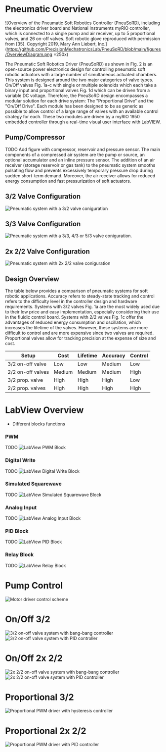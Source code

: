# Pneumatic Overview
![Overview of the Pneumatic Soft Robotics Controller (PneuSoRD), including the electronics driver board and National Instruments myRIO controller, which is connected to a single pump and air receiver, up to 5 proportional valves, and 26 on-off valves. Soft robotic glove reproduced with permission from [35]. Copyright 2019, Mary Ann Liebert, Inc.](https://github.com/PrecisionMechatronicsLab/PneuSoRD/blob/main/figures/OverviewDiagram.png =250x)

The Pneumatic Soft Robotics Driver (PneuSoRD) as shown in Fig. 2 is an open-source power electronics design for controlling pneumatic soft robotic actuators with a large number of simultaneous actuated chambers. This system is designed around the two major categories of valve types. On/Off valves Fig. 1a-c with single or multiple solenoids which each take a binary input and proportional valves Fig. 1d which can be driven from a variable DC voltage. Therefore, the PneuSoRD design encompasses a modular solution for each drive system: The "Proportional Drive" and the "On/Off Drive". Each module has been designed to be as generic as possible to allow control of a large range of valves with an available control strategy for each. These two modules are driven by a myRIO 1950 embedded controller through a real-time visual user interface with LabVIEW.

## Pump/Compressor
TODO Add figure with compressor, reservoir and pressure sensor.
The main components of a compressed air system are the pump or source, an optional accumulator and an inline pressure sensor. The addition of an air receiver (storage reservoir or gas tank) to the pneumatic system smooths pulsating flow and prevents excessively temporary pressure drop during sudden short-term demand. Moreover, the air receiver allows for reduced energy consumption and fast pressurization of soft actuators.

## 3/2 Valve Configuration
![Pneumatic system with a 3/2 valve coniguration](https://github.com/PrecisionMechatronicsLab/PneuSoRD/blob/main/figures/pneumaticdiagrams-32.png)

## 3/3 Valve Configuration
![Pneumatic system with a 3/3, 4/3 or 5/3 valve coniguration.](https://github.com/PrecisionMechatronicsLab/PneuSoRD/blob/main/figures/pneumaticdiagrams-33.png)

## 2x 2/2 Valve Configuration
![Pneumatic system with 2x 2/2 valve coniguration](https://github.com/PrecisionMechatronicsLab/PneuSoRD/blob/main/figures/pneumaticdiagrams-22.png)

## Design Overview
The table below provides a comparison of pneumatic systems for soft robotic applications. Accuracy refers to steady-state tracking and control refers to the difficulty level in the controller design and hardware requirements. Systems with 3/2 valves Fig. 1a are the most widely used due to their low price and easy implementation, especially considering their use in the fluidic control board. Systems with 2/2 valves Fig. 1c offer the advantages of reduced energy consumption and oscillation, which increases the lifetime of the valves. However, these systems are more difficult to control and are more expensive since two valves are required. Proportional valves allow for tracking precision at the expense of size and cost.

| Setup    | Cost   | Lifetime  | Accuracy | Control | 
| ------ | ------ | ------ | ------ | ------ |
| 3/2 on-off valve | Low | Low | Medium | Low |
| 2/2 on-off valves | Medium | Medium | Medium | High |
| 3/2 prop. valve | High | High | High | Low |
| 2/2 prop. valves | High | High | High | High |

# LabView Overview
-	Different blocks functions

### PWM
TODO
![LabView PWM Block](https://github.com/PrecisionMechatronicsLab/PneuSoRD/blob/main/figures/LabViewBlockExample-PWM.png)

### Digital Write
TODO
![LabView Digital Write Block](https://github.com/PrecisionMechatronicsLab/PneuSoRD/blob/main/figures/LabViewBlockExample-DigitalWrite.png)

### Simulated Squarewave
TODO
![LabView Simulated Squarewave Block](https://github.com/PrecisionMechatronicsLab/PneuSoRD/blob/main/figures/LabViewBlockExample-SimulatedSquarewave.png)

### Analog Input
TODO
![LabView Analog Input Block](https://github.com/PrecisionMechatronicsLab/PneuSoRD/blob/main/figures/LabViewBlockExample-AnalogInput.png)

### PID Block
TODO
![LabView PID Block](https://github.com/PrecisionMechatronicsLab/PneuSoRD/blob/main/figures/LabViewBlockExample-PIDBlock.png)

### Relay Block
TODO
![LabView Relay Block](https://github.com/PrecisionMechatronicsLab/PneuSoRD/blob/main/figures/LabViewBlockExample-RelayBlock.png)

# Pump Control
![Motor driver control scheme](https://github.com/PrecisionMechatronicsLab/PneuSoRD/blob/main/figures/ControlSchemes-pump.png)

# On/Off 3/2
![3/2 on-off valve system with bang-bang controller](https://github.com/PrecisionMechatronicsLab/PneuSoRD/blob/main/figures/ControlSchemes-32hys.png)
![3/2 on-off valve system with PID controller](https://github.com/PrecisionMechatronicsLab/PneuSoRD/blob/main/figures/ControlSchemes-32pwm.png)

# On/Off 2x 2/2
![2x 2/2 on-off valve system with bang-bang controller](https://github.com/PrecisionMechatronicsLab/PneuSoRD/blob/main/figures/ControlSchemes-22hys.png)
![2x 2/2 on-off valve system with PID controller](https://github.com/PrecisionMechatronicsLab/PneuSoRD/blob/main/figures/ControlSchemes-22pwm.png)

# Proportional 3/2
![Proportional PWM driver with hysteresis controller](https://github.com/PrecisionMechatronicsLab/PneuSoRD/blob/main/figures/ControlSchemes-32prop.png)

# Proportional 2x 2/2
![Proportional PWM driver with PID controller](https://github.com/PrecisionMechatronicsLab/PneuSoRD/blob/main/figures/ControlSchemes-22prop.png)

